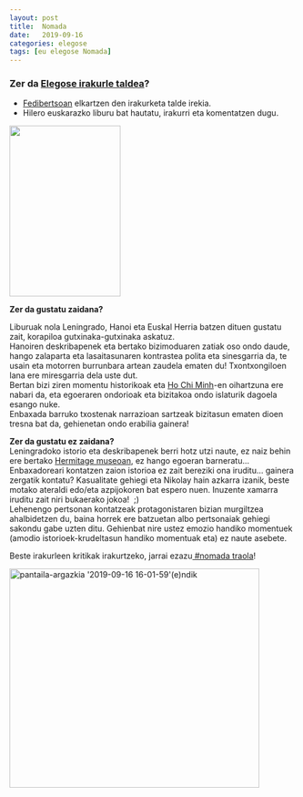 ```yaml
---
layout: post
title:  Nomada
date:   2019-09-16
categories: elegose
tags: [eu elegose Nomada]
---
```

### Zer da [Elegose irakurle taldea](https://laborategia.eus/mastodon-irakurketa-taldea/)?
- [Fedibertsoan](https://eu.wikipedia.org/wiki/Fedibertso) elkartzen den irakurketa talde irekia.
- Hilero euskarazko liburu bat hautatu, irakurri eta komentatzen dugu.


<a href="https://www.erein.eus/libro/nomada"><img class="aligncenter size-medium wp-image-2863" src="https://izaroblog.files.wordpress.com/2019/09/nomada.jpeg" alt="" width="195" height="300"></a>


<p style="text-align: left;"><strong>Zer da gustatu zaidana?</strong></p>
<p>Liburuak nola Leningrado, Hanoi eta Euskal Herria batzen dituen gustatu zait, korapiloa gutxinaka-gutxinaka askatuz.<br>Hanoiren deskribapenek eta bertako bizimoduaren zatiak oso ondo daude, hango zalaparta eta lasaitasunaren kontrastea polita eta sinesgarria da, te usain eta motorren burrunbara artean zaudela ematen du! Txontxongiloen lana ere miresgarria dela uste dut.<br>Bertan bizi ziren momentu historikoak eta <a href="https://en.wikipedia.org/wiki/Ho_Chi_Minh" target="_blank" rel="noopener noreferrer">Ho Chi Minh</a>-en oihartzuna ere nabari da, eta egoeraren ondorioak eta bizitakoa ondo islaturik dagoela esango nuke.<br>Enbaxada barruko txostenak narrazioan sartzeak bizitasun ematen dioen tresna bat da, gehienetan ondo erabilia gainera!</p>
<p><strong>Zer da gustatu ez zaidana?</strong><br>Leningradoko istorio eta deskribapenek berri hotz utzi naute, ez naiz behin ere bertako <a href="https://eu.wikipedia.org/wiki/Hermitage_museoa" target="_blank" rel="noopener">Hermitage museoan</a>, ez hango egoeran barneratu...<br>Enbaxadoreari kontatzen zaion istorioa ez zait bereziki ona iruditu... gainera zergatik kontatu? Kasualitate gehiegi eta Nikolay hain azkarra izanik, beste motako ateraldi edo/eta azpijokoren bat espero nuen. Inuzente xamarra iruditu zait niri bukaerako jokoa!&nbsp; ;)<br>Lehenengo pertsonan kontatzeak protagonistaren bizian murgiltzea ahalbidetzen du, baina horrek ere batzuetan albo pertsonaiak gehiegi sakondu gabe uzten ditu. Gehienbat nire ustez emozio handiko momentuek (amodio istorioek-krudeltasun handiko momentuak eta) ez naute asebete.</p>
<p>Beste irakurleen kritikak irakurtzeko, jarrai ezazu<a href="https://mastodon.eus/tags/nomada" target="_blank" rel="noopener"> #nomada traola</a>!</p>
<p><a href="https://mastodon.eus/tags/nomada" target="_blank" rel="noopener"><img class="alignnone  wp-image-2879" src="https://izaroblog.files.wordpress.com/2019/09/pantaila-argazkia-2019-09-16-16-01-59endik-e1568642613186.png" alt="pantaila-argazkia '2019-09-16 16-01-59'(e)ndik" width="439" height="385"></a></p>
